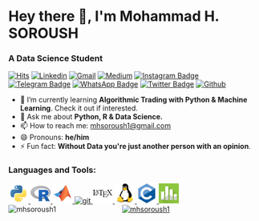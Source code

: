 <h1> Hey there 👋, I'm Mohammad H. SOROUSH </h1>
<h3> A Data Science Student </h3>

<!-- </a> <a href="https://www.twitter.com/mhsoroush1" target="_blank" rel="noreferrer"><img
src="https://img.shields.io/twitter/follow/mhsoroush1?logo=twitter&style=for-the-badge&color=0891b2&labelColor=1c1917" /></a> -->

<!-- </a> <a href="https://www.github.com/mhsoroush1" target="_blank" rel="noreferrer"><img
src="https://img.shields.io/github/followers/mhsoroush1?logo=github&style=for-the-badge&color=0891b2&labelColor=1c1917" /></a> -->

[![Hits](https://hits.seeyoufarm.com/api/count/incr/badge.svg?url=https%3A%2F%2Fgithub.com%2Fmhsoroush1%2Fmhsoroush1&count_bg=%2379C83D&title_bg=%23555555&icon=&icon_color=%23E7E7E7&title=Profile+Views&edge_flat=false)](https://hits.seeyoufarm.com)
[![Linkedin](https://img.shields.io/badge/-LinkedIn-blue?style=flat&logo=Linkedin&logoColor=white)](https://www.linkedin.com/in/mohammad-h-soroush-b2a93423b/)
[![Gmail](https://img.shields.io/badge/-Gmail-c14438?style=flat&logo=Gmail&logoColor=white)](mailto:mhsoroush1@gmail.com)
[![Medium](https://github.com/Rishit-dagli/Rishit-dagli/blob/master/badges/medium.svg)](https://medium.com/@mhsoroush1)
[![Instagram Badge](https://img.shields.io/badge/-Instagram-orange?logo=instagram&logoColor=white&link=https://instagram.com/m.h.soroush/)](https://www.instagram.com/m.h.soroush)
[![Telegram Badge](https://img.shields.io/badge/-Telegram-purple?logo=telegram&logoColor=white&link=https://t.me/mhsoroush1/)](https://www.t.me/mhsoroush1)
[![WhatsApp Badge](https://img.shields.io/badge/-WhatsApp-green?logo=whatsapp&logoColor=white&link=https://wa.me/989352239496/)](https://wa.me/989352239496)
[![Twitter Badge](https://img.shields.io/badge/-Twitter-1da1f2?labelColor=1da1f2&logo=twitter&logoColor=white&link=https://twitter.com/mhsoroush1)](https://twitter.com/mhsoroush1)
[![Github](https://img.shields.io/github/followers/mhsoroush1?label=Follow&style=social)](https://github.com/mhsoroush1)

<!-- - 🔭 I’m currently working on ...  - 👯 I’m looking to collaborate on ...  - 🤔 I’m looking for help with ... -->
- 🌱 I’m currently learning **Algorithmic Trading with Python & Machine Learning**. Check it out if interested.
- 💬 Ask me about **Python, R & Data Science.**
- 📫 How to reach me: mhsoroush1@gmail.com
- 😄 Pronouns: **he/him**
- ⚡ Fun fact: **Without Data you're just another person with an opinion**.

<h3 align="left">Languages and Tools:</h3>
</a> <a href="https://www.python.org" target="_blank" rel="noreferrer"> <img src="https://raw.githubusercontent.com/devicons/devicon/master/icons/python/python-original.svg" alt="python" width="40" height="40"/>
</a> <a href="https://www.r-project.org/" rel="noreferrer"> <img src="https://raw.githubusercontent.com/devicons/devicon/master/icons/r/r-original.svg" alt="linux" width="40" height="40"/>
</a> <a href="https://www.mathworks.com/" rel="noreferrer"> <img src="https://raw.githubusercontent.com/devicons/devicon/master/icons/matlab/matlab-original.svg" alt="linux" width="40" height="40"/>
</a> <a href="https://git-scm.com/" target="_blank" rel="noreferrer"> <img src="https://www.vectorlogo.zone/logos/git-scm/git-scm-icon.svg" alt="git" width="40" height="40"/>
</a> <a href="https://www.latex-project.org/" target="_blank" rel="noreferrer"> <img src="https://raw.githubusercontent.com/devicons/devicon/master/icons/latex/latex-original.svg" alt="git" width="40" height="40"/>
</a> <a href="https://www.linux.org/" target="_blank" rel="noreferrer"> <img src="https://raw.githubusercontent.com/devicons/devicon/master/icons/linux/linux-original.svg" alt="linux" width="40" height="40"/>
</a> <a href="https://www.learn-c.org/" target="_blank" rel="noreferrer"> <img src="https://raw.githubusercontent.com/devicons/devicon/master/icons/c/c-original.svg" alt="c" width="40" height="40"/>
</a> <a href="https://www.minitab.com/en-us/" rel="noreferrer"> <img src="https://raw.githubusercontent.com/devicons/devicon/master/icons/minitab/minitab-original.svg" alt="java" width="40" height="40"/>

<div>
<img width="45%" align="left" src="https://github-readme-stats.vercel.app/api/top-langs?username=mhsoroush1&show_icons=true&locale=en&layout=compact" alt="mhsoroush1" />
<img width="50%"  src="https://github-readme-streak-stats.herokuapp.com/?user=mhsoroush1&" alt="mhsoroush1" />
</div>

